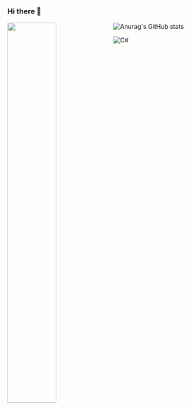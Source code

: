 ### Hi there 👋

<img align="left" width="47%" src="(https://github-readme-stats.vercel.app/api?username=Mankeyss&show_icons=true&theme=transparent)" />

![Anurag's GitHub stats](https://github-readme-stats.vercel.app/api?username=Mankeyss&show_icons=true&theme=transparent)

![C#](https://img.shields.io/badge/c%23-%23239120.svg?style=for-the-badge&logo=c-sharp&logoColor=white)

<!--
**Mankeyss/Mankeyss** is a ✨ _special_ ✨ repository because its `README.md` (this file) appears on your GitHub profile.

Here are some ideas to get you started:

- 🔭 I’m currently working on ...
- 🌱 I’m currently learning ...
- 👯 I’m looking to collaborate on ...
- 🤔 I’m looking for help with ...
- 💬 Ask me about ...
- 📫 How to reach me: ...
- 😄 Pronouns: ...
- ⚡ Fun fact: ...
-->
